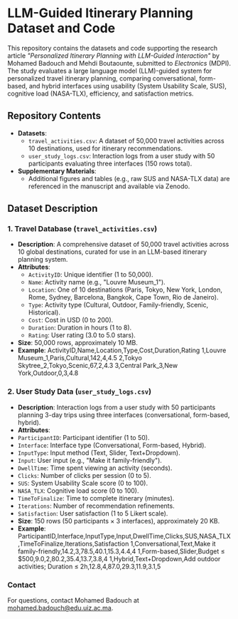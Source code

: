 # LLM-Guided Itinerary Planning Dataset and Code

This repository contains the datasets and code supporting the research article *"Personalized Itinerary Planning with LLM-Guided Interaction"* by Mohamed Badouch and Mehdi Boutaounte, submitted to *Electronics* (MDPI). The study evaluates a large language model (LLM)-guided system for personalized travel itinerary planning, comparing conversational, form-based, and hybrid interfaces using usability (System Usability Scale, SUS), cognitive load (NASA-TLX), efficiency, and satisfaction metrics.

## Repository Contents
- **Datasets**:
  - `travel_activities.csv`: A dataset of 50,000 travel activities across 10 destinations, used for itinerary recommendations.
  - `user_study_logs.csv`: Interaction logs from a user study with 50 participants evaluating three interfaces (150 rows total).
- **Supplementary Materials**:
  - Additional figures and tables (e.g., raw SUS and NASA-TLX data) are referenced in the manuscript and available via Zenodo.

## Dataset Description

### 1. Travel Database (`travel_activities.csv`)
- **Description**: A comprehensive dataset of 50,000 travel activities across 10 global destinations, curated for use in an LLM-based itinerary planning system.
- **Attributes**:
  - `ActivityID`: Unique identifier (1 to 50,000).
  - `Name`: Activity name (e.g., "Louvre Museum_1").
  - `Location`: One of 10 destinations (Paris, Tokyo, New York, London, Rome, Sydney, Barcelona, Bangkok, Cape Town, Rio de Janeiro).
  - `Type`: Activity type (Cultural, Outdoor, Family-friendly, Scenic, Historical).
  - `Cost`: Cost in USD (0 to 200).
  - `Duration`: Duration in hours (1 to 8).
  - `Rating`: User rating (3.0 to 5.0 stars).
- **Size**: 50,000 rows, approximately 10 MB.
- **Example**: ActivityID,Name,Location,Type,Cost,Duration,Rating 1,Louvre Museum_1,Paris,Cultural,142,4,4.5 2,Tokyo Skytree_2,Tokyo,Scenic,67,2,4.3 3,Central Park_3,New York,Outdoor,0,3,4.8


### 2. User Study Data (`user_study_logs.csv`)
- **Description**: Interaction logs from a user study with 50 participants planning 3-day trips using three interfaces (conversational, form-based, hybrid).
- **Attributes**:
- `ParticipantID`: Participant identifier (1 to 50).
- `Interface`: Interface type (Conversational, Form-based, Hybrid).
- `InputType`: Input method (Text, Slider, Text+Dropdown).
- `Input`: User input (e.g., "Make it family-friendly").
- `DwellTime`: Time spent viewing an activity (seconds).
- `Clicks`: Number of clicks per session (0 to 5).
- `SUS`: System Usability Scale score (0 to 100).
- `NASA_TLX`: Cognitive load score (0 to 100).
- `TimeToFinalize`: Time to complete itinerary (minutes).
- `Iterations`: Number of recommendation refinements.
- `Satisfaction`: User satisfaction (1 to 5 Likert scale).
- **Size**: 150 rows (50 participants × 3 interfaces), approximately 20 KB.
- **Example**: ParticipantID,Interface,InputType,Input,DwellTime,Clicks,SUS,NASA_TLX,TimeToFinalize,Iterations,Satisfaction 1,Conversational,Text,Make it family-friendly,14.2,3,78.5,40.1,15.3,4.4,4 1,Form-based,Slider,Budget ≤ $500,9.0,2,80.2,35.4,13.7,3.8,4 1,Hybrid,Text+Dropdown,Add outdoor activities; Duration ≤ 2h,12.8,4,87.0,29.3,11.9,3.1,5



### Contact
For questions, contact Mohamed Badouch at mohamed.badouch@edu.uiz.ac.ma.
